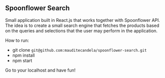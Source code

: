 ## Spoonflower Search
Small application built in React.js that works together with Spoonflower API. The idea is to create a small search engine that fetches the products based on the queries and selections that the user may perform in the application.

How to run:

- git clone `git@github.com:mauditecandela/spoonflower-search.git`
- npm install
- npm start

Go to your localhost and have fun!
